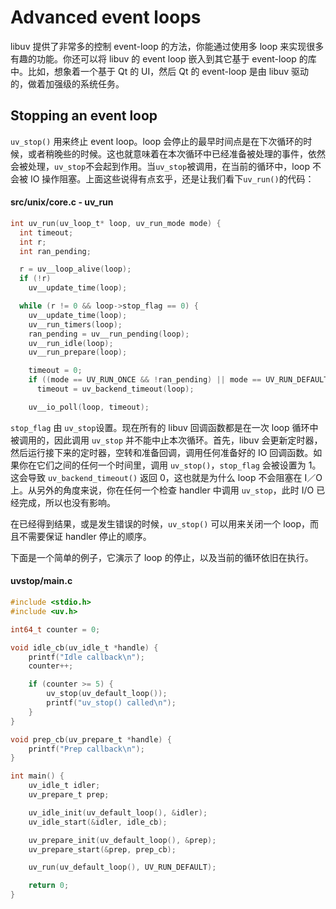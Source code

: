 # Advanced event loops

libuv 提供了非常多的控制 event-loop 的方法，你能通过使用多 loop 来实现很多有趣的功能。你还可以将 libuv 的 event loop 嵌入到其它基于 event-loop 的库中。比如，想象着一个基于 Qt 的 UI，然后 Qt 的 event-loop 是由 libuv 驱动的，做着加强级的系统任务。

## Stopping an event loop

`uv_stop()` 用来终止 event loop。loop 会停止的最早时间点是在下次循环的时候，或者稍晚些的时候。这也就意味着在本次循环中已经准备被处理的事件，依然会被处理，`uv_stop`不会起到作用。当`uv_stop`被调用，在当前的循环中，loop 不会被 IO 操作阻塞。上面这些说得有点玄乎，还是让我们看下`uv_run()`的代码：

#### src/unix/core.c - uv_run

```c
int uv_run(uv_loop_t* loop, uv_run_mode mode) {
  int timeout;
  int r;
  int ran_pending;

  r = uv__loop_alive(loop);
  if (!r)
    uv__update_time(loop);

  while (r != 0 && loop->stop_flag == 0) {
    uv__update_time(loop);
    uv__run_timers(loop);
    ran_pending = uv__run_pending(loop);
    uv__run_idle(loop);
    uv__run_prepare(loop);

    timeout = 0;
    if ((mode == UV_RUN_ONCE && !ran_pending) || mode == UV_RUN_DEFAULT)
      timeout = uv_backend_timeout(loop);

    uv__io_poll(loop, timeout);
```

`stop_flag` 由 `uv_stop`设置。现在所有的 libuv 回调函数都是在一次 loop 循环中被调用的，因此调用 `uv_stop` 并不能中止本次循环。首先，libuv 会更新定时器，然后运行接下来的定时器，空转和准备回调，调用任何准备好的 IO 回调函数。如果你在它们之间的任何一个时间里，调用 `uv_stop()`，`stop_flag` 会被设置为 1。这会导致 `uv_backend_timeout()` 返回 0，这也就是为什么 loop 不会阻塞在 I／O 上。从另外的角度来说，你在任何一个检查 handler 中调用 `uv_stop`，此时 I/O 已经完成，所以也没有影响。

在已经得到结果，或是发生错误的时候，`uv_stop()` 可以用来关闭一个 loop，而且不需要保证 handler 停止的顺序。

下面是一个简单的例子，它演示了 loop 的停止，以及当前的循环依旧在执行。

#### uvstop/main.c

```c
#include <stdio.h>
#include <uv.h>

int64_t counter = 0;

void idle_cb(uv_idle_t *handle) {
    printf("Idle callback\n");
    counter++;

    if (counter >= 5) {
        uv_stop(uv_default_loop());
        printf("uv_stop() called\n");
    }
}

void prep_cb(uv_prepare_t *handle) {
    printf("Prep callback\n");
}

int main() {
    uv_idle_t idler;
    uv_prepare_t prep;

    uv_idle_init(uv_default_loop(), &idler);
    uv_idle_start(&idler, idle_cb);

    uv_prepare_init(uv_default_loop(), &prep);
    uv_prepare_start(&prep, prep_cb);

    uv_run(uv_default_loop(), UV_RUN_DEFAULT);

    return 0;
}
```
